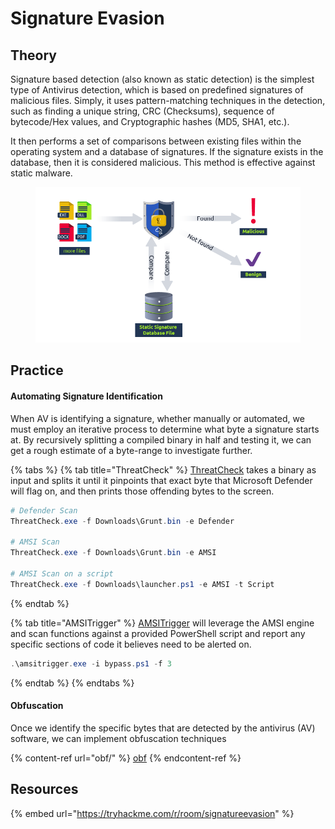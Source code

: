 # Signature Evasion

## Theory

Signature based detection (also known as static detection) is the simplest type of Antivirus detection, which is based on predefined signatures of malicious files. Simply, it uses pattern-matching techniques in the detection, such as finding a unique string, CRC (Checksums), sequence of bytecode/Hex values, and Cryptographic hashes (MD5, SHA1, etc.).

It then performs a set of comparisons between existing files within the operating system and a database of signatures. If the signature exists in the database, then it is considered malicious. This method is effective against static malware.

<figure><img src="../../.gitbook/assets/image (17).png" alt=""><figcaption></figcaption></figure>

## Practice

#### Automating Signature Identification

When AV is identifying a signature, whether manually or automated, we must employ an iterative process to determine what byte a signature starts at. By recursively splitting a compiled binary in half and testing it, we can get a rough estimate of a byte-range to investigate further.

{% tabs %}
{% tab title="ThreatCheck" %}
[ThreatCheck](https://github.com/rasta-mouse/ThreatCheck) takes a binary as input and splits it until it pinpoints that exact byte that Microsoft Defender will flag on, and then prints those offending bytes to the screen.

```powershell
# Defender Scan
ThreatCheck.exe -f Downloads\Grunt.bin -e Defender

# AMSI Scan
ThreatCheck.exe -f Downloads\Grunt.bin -e AMSI

# AMSI Scan on a script
ThreatCheck.exe -f Downloads\launcher.ps1 -e AMSI -t Script
```
{% endtab %}

{% tab title="AMSITrigger" %}
[AMSITrigger](https://github.com/RythmStick/AMSITrigger) will leverage the AMSI engine and scan functions against a provided PowerShell script and report any specific sections of code it believes need to be alerted on.

```powershell
.\amsitrigger.exe -i bypass.ps1 -f 3
```
{% endtab %}
{% endtabs %}

#### Obfuscation

Once we identify the specific bytes that are detected by the antivirus (AV) software, we can implement obfuscation techniques

{% content-ref url="obf/" %}
[obf](obf/)
{% endcontent-ref %}

## Resources

{% embed url="https://tryhackme.com/r/room/signatureevasion" %}
